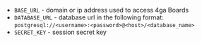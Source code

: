 - `BASE_URL` - domain or ip address used to access 4ga Boards
- `DATABASE_URL` - database url in the following format: `postgresql://<username>:<password>@<host>/<database_name>`
- `SECRET_KEY` - session secret key